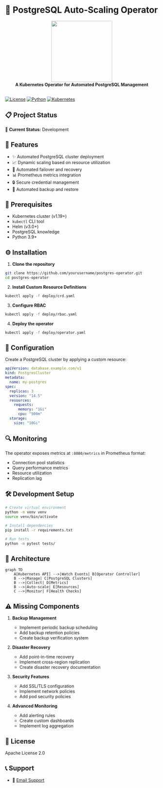 # 🐘 PostgreSQL Auto-Scaling Operator

<div align="center">
  <img src="https://raw.githubusercontent.com/postgres/postgres/master/doc/src/sgml/logos/postgresql-logo.png" width="200">
  <br>
  <strong>A Kubernetes Operator for Automated PostgreSQL Management</strong>
  <br><br>
</div>

[![License](https://img.shields.io/badge/license-Apache%202.0-blue.svg)](LICENSE)
[![Python](https://img.shields.io/badge/python-v3.9+-blue.svg)](https://www.python.org/)
[![Kubernetes](https://img.shields.io/badge/kubernetes-%3E%3D%201.19-brightgreen.svg)](https://kubernetes.io/)

## 📋 Project Status

🚧 **Current Status:** Development

## 🎯 Features

- ✨ Automated PostgreSQL cluster deployment
- 📈 Dynamic scaling based on resource utilization
- 🔄 Automated failover and recovery
- 📊 Prometheus metrics integration
- 🔒 Secure credential management
- 💾 Automated backup and restore

## 🚀 Prerequisites

- Kubernetes cluster (v1.19+)
- `kubectl` CLI tool
- Helm (v3.0+)
- PostgreSQL knowledge
- Python 3.9+

## ⚙️ Installation

1. **Clone the repository**
```bash
git clone https://github.com/yourusername/postgres-operator.git
cd postgres-operator
```

2. **Install Custom Resource Definitions**
```bash
kubectl apply -f deploy/crd.yaml
```

3. **Configure RBAC**
```bash
kubectl apply -f deploy/rbac.yaml
```

4. **Deploy the operator**
```bash
kubectl apply -f deploy/operator.yaml
```

## 📝 Configuration

Create a PostgreSQL cluster by applying a custom resource:

```yaml
apiVersion: database.example.com/v1
kind: PostgresCluster
metadata:
  name: my-postgres
spec:
  replicas: 3
  version: "14.5"
  resources:
    requests:
      memory: "1Gi"
      cpu: "500m"
  storage:
    size: "10Gi"
```

## 🔍 Monitoring

The operator exposes metrics at `:8080/metrics` in Prometheus format:
- Connection pool statistics
- Query performance metrics
- Resource utilization
- Replication lag

## 🛠️ Development Setup

```bash
# Create virtual environment
python -m venv venv
source venv/bin/activate

# Install dependencies
pip install -r requirements.txt

# Run tests
python -m pytest tests/
```

## 🔧 Architecture

```mermaid
graph TD
    A[Kubernetes API] -->|Watch Events| B[Operator Controller]
    B -->|Manage| C[PostgreSQL Clusters]
    B -->|Collect| D[Metrics]
    B -->|Auto-scale| E[Resources]
    C -->|Monitor| F[Health Checks]
```

## ⚠️ Missing Components

1. **Backup Management**
   - Implement periodic backup scheduling
   - Add backup retention policies
   - Create backup verification system

2. **Disaster Recovery**
   - Add point-in-time recovery
   - Implement cross-region replication
   - Create disaster recovery documentation

3. **Security Features**
   - Add SSL/TLS configuration
   - Implement network policies
   - Add pod security policies

4. **Advanced Monitoring**
   - Add alerting rules
   - Create custom dashboards
   - Implement log aggregation


## 📜 License

Apache License 2.0

## 📞 Support

- 📧 [Email Support](mailto:naeem.ali@devopshound.com)
